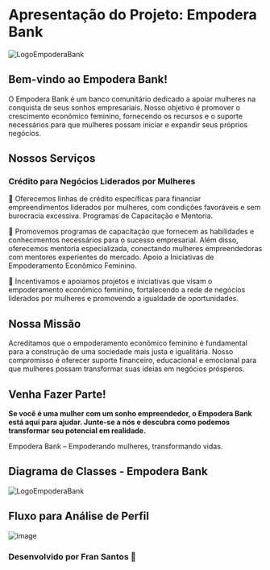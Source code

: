 

# Apresentação do Projeto: Empodera Bank

![LogoEmpoderaBank](https://github.com/FrancieleCsantos/ON36-IJS-EmpoderaBank/assets/104040061/f5c8a630-2fd8-431d-83e0-0487380717f4)


## Bem-vindo ao Empodera Bank! 


O Empodera Bank é um banco comunitário dedicado a apoiar mulheres na conquista de seus sonhos empresariais. Nosso objetivo é promover o crescimento econômico feminino, fornecendo os recursos e o suporte necessários para que mulheres possam iniciar e expandir seus próprios negócios.


## Nossos Serviços


### Crédito para Negócios Liderados por Mulheres


:purple_heart: Oferecemos linhas de crédito específicas para financiar empreendimentos liderados por mulheres, com condições favoráveis e sem burocracia excessiva.
Programas de Capacitação e Mentoria.


 :purple_heart: Promovemos programas de capacitação que fornecem as habilidades e conhecimentos necessários para o sucesso empresarial. Além disso, oferecemos mentoria especializada, conectando mulheres empreendedoras com mentores experientes do mercado.
Apoio a Iniciativas de Empoderamento Econômico Feminino.


:purple_heart: Incentivamos e apoiamos projetos e iniciativas que visam o empoderamento econômico feminino, fortalecendo a rede de negócios liderados por mulheres e promovendo a igualdade de oportunidades.

## Nossa Missão

Acreditamos que o empoderamento econômico feminino é fundamental para a construção de uma sociedade mais justa e igualitária. Nosso compromisso é oferecer suporte financeiro, educacional e emocional para que mulheres possam transformar suas ideias em negócios prósperos.

## Venha Fazer Parte!

**Se você é uma mulher com um sonho empreendedor, o Empodera Bank está aqui para ajudar. Junte-se a nós e descubra como podemos transformar seu potencial em realidade.**


Empodera Bank – Empoderando mulheres, transformando vidas.



## Diagrama de Classes - Empodera Bank


![LogoEmpoderaBank](https://github.com/FrancieleCsantos/ON36-IJS-EmpoderaBank/assets/104040061/6a01d59f-3d95-4e08-b1ae-9e7f953dffda)




## Fluxo para Análise de Perfil 


![image](https://github.com/FrancieleCsantos/ON36-IJS-EmpoderaBank/assets/104040061/f2210733-3738-4d3f-a6bd-9298204cc7d3)




### Desenvolvido por Fran Santos :smiling_face_with_three_hearts:
